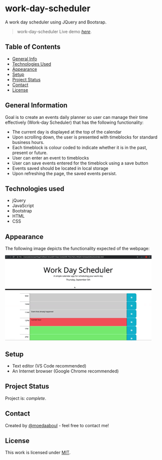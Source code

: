 # work-day-scheduler

A work day scheduler using JQuery and Bootsrap.

> work-day-scheduler
> Live demo [_here_](https://moedaaboul.github.io/Work-Day-Scheduler/).

## Table of Contents

- [General Info](#general-information)
- [Technologies Used](#technologies-used)
- [Appearance](#appearance)
- [Setup](#setup)
- [Project Status](#project-status)
- [Contact](#contact)
- [License](#license)

## General Information

Goal is to create an events daily planner so user can manage their time effectively (Work-day Scheduler) that has the following functionality:

- The current day is displayed at the top of the calendar
- Upon scrolling down, the user is presented with timeblocks for standard business hours.
- Each timeblock is colour coded to indicate whether it is in the past, present or future.
- User can enter an event to timeblocks
- User can save events entered for the timeblock using a save button
- Events saved should be located in local storage
- Upon refreshing the page, the saved events persist.

## Technologies used

- jQuery
- JavaScript
- Bootstrap
- HTML
- CSS

## Appearance

The following image depicts the functionality expected of the webpage:

![A user clicks on slots on the color-coded calendar and edits the events.](./images/demo.gif)

## Setup

- Text editor (VS Code recommended)
- An Internet browser (Google Chrome recommended)

## Project Status

Project is: _complete_.

## Contact

Created by [@moedaaboul](https://github.com/moedaaboul) - feel free to contact me!

## License

This work is licensed under [MIT](https://github.com/moedaaboul/Work-Day-Scheduler/blob/main/LICENSE).
